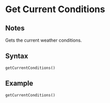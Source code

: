 # Get Current Conditions
## Notes
Gets the current weather conditions.
## Syntax
```
getCurrentConditions()
```
## Example
```
getCurrentConditions()
```